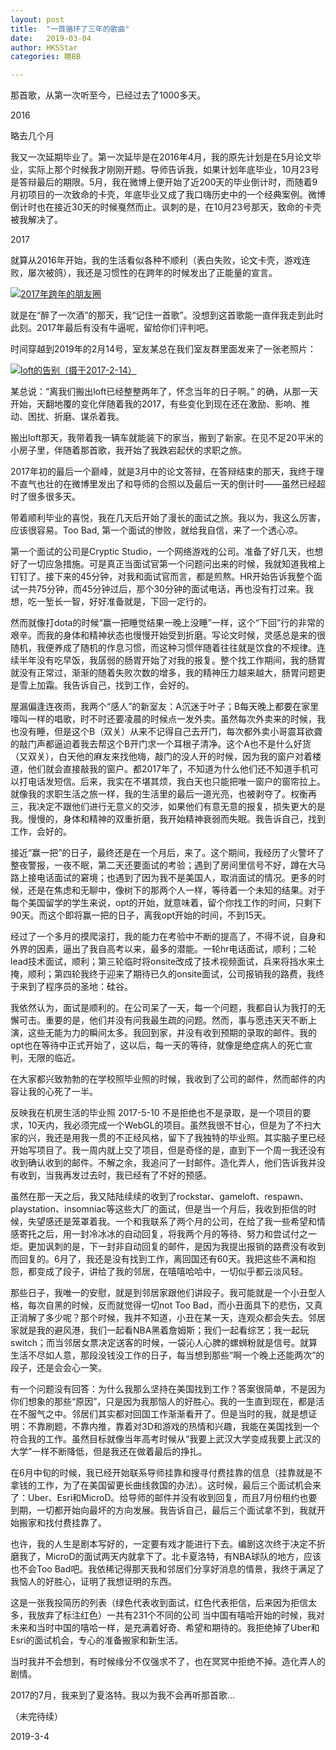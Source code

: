 ```yaml
---
layout: post
title:  "一首循环了三年的歌曲"
date:   2019-03-04 
author: HKSStar
categories: 瞎BB

---
```



那首歌，从第一次听至今，已经过去了1000多天。

2016

略去几个月

我又一次延期毕业了。第一次延毕是在2016年4月，我的原先计划是在5月论文毕业，实际上那个时候我才刚刚开题。导师告诉我，如果计划年底毕业，10月23号是答辩最后的期限。5月，我在微博上便开始了近200天的毕业倒计时，而随着9月初项目的一次致命的卡壳，年底毕业又成了我口嗨历史中的一个经典案例。微博倒计时也在接近30天的时候戛然而止。讽刺的是，在10月23号那天，致命的卡壳被我解决了。

2017

就算从2016年开始，我的生活看似各种不顺利（表白失败，论文卡壳，游戏连败，屡次被鸽），我还是习惯性的在跨年的时候发出了正能量的宣言。

<a href="https://radiump.github.io/myblog/assets/images/songs/1.png"  data-title="Check out the Falcon 9 from SpaceX">
  <img src="https://radiump.github.io/myblog/assets/images/songs/1.png" title="2017年跨年的朋友圈">
</a>


就是在“醉了一次酒”的那天，我“记住一首歌”。没想到这首歌能一直伴我走到此时此刻。2017年最后有没有牛逼呢，留给你们评判吧。

时间穿越到2019年的2月14号，室友某总在我们室友群里面发来了一张老照片：

<a href="https://radiump.github.io/myblog/assets/images/songs/2.png"  data-title="Check out the Falcon 9 from SpaceX">
  <img src="https://radiump.github.io/myblog/assets/images/songs/2.png" title="loft的告别（摄于2017-2-14）">
</a>



某总说：“离我们搬出loft已经整整两年了，怀念当年的日子啊。” 的确，从那一天开始，天翻地覆的变化伴随着我的2017，有些变化到现在还在激励、影响、推动、困扰、折磨、谋杀着我。

搬出loft那天，我带着我一辆车就能装下的家当，搬到了新家。在见不足20平米的小房子里，伴随着那首歌，我开始了我跌宕起伏的求职之旅。

2017年初的最后一个巅峰，就是3月中的论文答辩，在答辩结束的那天，我终于理不直气也壮的在微博里发出了和导师的合照以及最后一天的倒计时——虽然已经超时了很多很多天。




带着顺利毕业的喜悦，我在几天后开始了漫长的面试之旅。我以为，我这么厉害，应该很容易。Too Bad, 第一个面试的惨败，就给我自信，来了一个透心凉。

第一个面试的公司是Cryptic Studio，一个网络游戏的公司。准备了好几天，也想好了一切应急措施。可是真正当面试官第一个问题问出来的时候，我就知道我棺上钉钉了。接下来的45分钟，对我和面试官而言，都是煎熬。HR开始告诉我整个面试一共75分钟，而45分钟过后，那个30分钟的面试电话，再也没有打过来。我想，吃一堑长一智，好好准备就是，下回一定行的。

然而就像打dota的时候“赢一把睡觉结果一晚上没睡”一样，这个“下回”行的非常的艰辛。而我的身体和精神状态也慢慢开始受到折磨。写论文时候，灵感总是来的很随机，我便养成了随机的作息习惯，而这种习惯伴随着往往就是饮食的不规律。连续半年没有吃早饭，我孱弱的肠胃开始了对我的报复。整个找工作期间，我的肠胃就没有正常过，渐渐的随着失败次数的增多，我的精神压力越来越大，肠胃问题更是雪上加霜。我告诉自己，找到工作，会好的。

屋漏偏逢连夜雨，我两个“感人”的新室友：A沉迷于叶子；B每天晚上都要在家里嚎叫一样的唱歌，时不时还要凌晨的时候点一发外卖。虽然每次外卖来的时候，我也没有睡，但是这个B（双关）从来不记得自己去开门，每次都外卖小哥震耳欲聋的敲门声都逼迫着我去帮这个B开门求一个耳根子清净。这个A也不是什么好货（又双关），白天他的麻友来找他嗨，敲门的没人开的时候，因为我的窗户对着楼道，他们就会直接敲我的窗户。都2017年了，不知道为什么他们还不知道手机可以打电话发短信。后来，我实在不堪其烦，我白天也只能把唯一窗户的窗帘拉上。就像我的求职生活之旅一样，我的生活里的最后一道光亮，也被剥夺了。权衡再三，我决定不跟他们进行无意义的交涉，如果他们有意无意的报复，损失更大的是我。慢慢的，身体和精神的双重折磨，我开始精神衰弱而失眠。我告诉自己，找到工作，会好的。

接近“赢一把”的日子，最终还是在一个月后，来了。这个期间，我经历了火警坏了整夜警报，一夜不眠，第二天还要面试的考验；遇到了房间里信号不好，蹲在大马路上接电话面试的窘境；也遇到了因为我不是美国人，取消面试的情况。更多的时候，还是在焦虑和无聊中，像树下的那两个人一样，等待着一个未知的结果。对于每个美国留学的学生来说，opt的开始，就意味着，留个你找工作的时间，只剩下90天。而这个即将赢一把的日子，离我opt开始的时间，不到15天。

经过了一个多月的摸爬滚打，我的能力在考验中不断的提高了，不得不说，自身和外界的因素，逼出了我自高考以来，最多的潜能。一轮hr电话面试，顺利；二轮lead技术面试，顺利；第三轮临时将onsite改成了技术视频面试，兵来将挡水来土掩，顺利；第四轮我终于迎来了期待已久的onsite面试，公司报销我的路费，我终于来到了程序员的圣地：硅谷。

我依然认为，面试是顺利的。在公司呆了一天，每一个问题，我都自认为我打的无懈可击。重要的是，他们并没有问我最生疏的问题。然而，事与愿违天天不断上演，这些无能为力的瞬间太多。我回到家，并没有收到预期的录取的邮件。我的opt也在等待中正式开始了，这以后，每一天的等待，就像是绝症病人的死亡宣判，无限的临近。

在大家都兴致勃勃的在学校照毕业照的时候，我收到了公司的邮件，然而邮件的内容让我的心死了一半。




反映我在机房生活的毕业照 2017-5-10
不是拒绝也不是录取，是一个项目的要求，10天内，我必须完成一个WebGL的项目。虽然我很不甘心，但是为了不扫大家的兴，我还是用我一贯的不正经风格，留下了我独特的毕业照。其实脑子里已经开始写项目了。我一周内就上交了项目，但是奇怪的是，直到下一个周一我还没有收到确认收到的邮件。不解之余，我追问了一封邮件。造化弄人，他们告诉我并没有收到，当我再发过去时，我已经有了不好的预感。

虽然在那一天之后，我又陆陆续续的收到了rockstar、gameloft、respawn、playstation、insomniac等这些大厂的面试，但是当一个月后，我收到拒信的时候，失望感还是笼罩着我。一个和我联系了两个月的公司，在给了我一些希望和情感寄托之后，用一封冷冰冰的自动回复，将我两个月的等待、努力和尝试付之一炬。更加讽刺的是，下一封非自动回复的邮件，是因为我提出报销的路费没有收到而回复的。6月了，我还是没有找到工作，离回国还有60天。我把这些不满和抱怨，都变成了段子，讲给了我的邻居，在嘻嘻哈哈中，一切似乎都云淡风轻。

那些日子，我唯一的安慰，就是到邻居家跟他们讲段子。我可能就是一个小丑型人格，每次自黑的时候，反而就觉得一切not Too Bad，而小丑面具下的悲伤，又真正消解了多少呢？那个时候，我并不知道，小丑在某一天，连观众都会失去。邻居家就是我的避风港，我们一起看NBA黑着詹姆斯；我们一起看综艺；我一起玩switch；而当邻居女票决定送客的时候，一袋沁人心脾的螺蛳粉就是信号。就算生活不尽如人意，那段没钱没工作的日子，每当想到那些“啊一个晚上还能两次”的段子，还是会会心一笑。

有一个问题没有回答：为什么我那么坚持在美国找到工作？答案很简单，不是因为你们想象的那些“原因”，只是因为我那恼人的好胜心。我的一生直到现在，都是活在不服气之中。邻居们其实都对回国工作渐渐看开了。但是当时的我，就是想证明：不靠刷题，不靠内推，靠着对3D和游戏的热情和兴趣，我能在美国找到一个符合我的工作。虽然目标就像当年高考时候从“我要上武汉大学变成我要上武汉的大学”一样不断降低，但是我还在做着最后的挣扎。

在6月中旬的时候，我已经开始联系导师挂靠和搜寻付费挂靠的信息（挂靠就是不拿钱的工作，为了在美国留更长曲线救国的办法）。这时候，最后三个面试机会来了：Uber、Esri和MicroD。给导师的邮件并没有收到回复，而且7月份租约也要到期，一切都开始向最坏的方向发展。我告诉自己，最后三个面试拿不到，我就开始搬家和找付费挂靠了。

也许，我的人生是剧本写好的，一定要有戏才能进行下去。编剧这次终于决定不折磨我了，MicroD的面试两天内就拿下了。北卡夏洛特，有NBA球队的地方，应该也不会Too Bad吧。我依稀记得那天我和邻居们分享好消息的情景，我终于满足了我恼人的好胜心，证明了我想证明的东西。




这是一张我投简历的列表（绿色代表收到面试，红色代表拒信，后来因为拒信太多，我放弃了标注红色）一共有231个不同的公司
当中国有嘻哈开始的时候，我对未来和当时中国的嘻哈一样，是充满着好奇、希望和期待的。我拒绝掉了Uber和Esri的面试机会，专心的准备搬家和新生活。

当时我并不会想到，有时候缘分不仅强求不了，也在冥冥中拒绝不掉。造化弄人的剧情。

2017的7月，我来到了夏洛特。我以为我不会再听那首歌...

（未完待续）

2019-3-4


